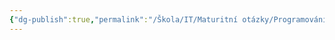 ```yaml
---
{"dg-publish":true,"permalink":"/Škola/IT/Maturitní otázky/Programování/SEO/","created":"2024-03-18T20:55:03.719+01:00","updated":"2024-03-13T18:19:29.811+01:00"}
---
```


